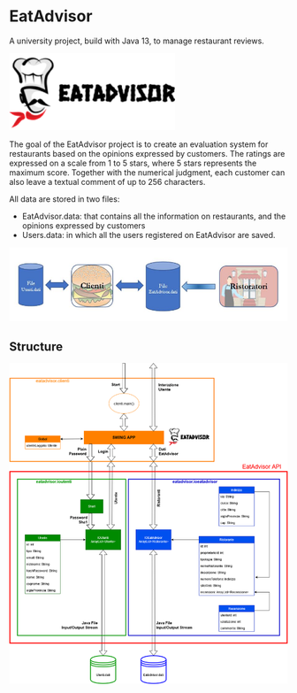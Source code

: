 # EatAdvisor

A university project, build with Java 13, to manage restaurant reviews.

![EatAdvisor](media/EatAdvisorLogo.png)

The goal of the EatAdvisor project is to create an evaluation system for restaurants based on the opinions 
expressed by customers. The ratings are expressed on a scale from 1 to 5 stars, where 5 stars represents 
the maximum score.
Together with the numerical judgment, each customer can also leave a textual comment of up to 256 characters.

All data are stored in two files:
- EatAdvisor.data: that contains all the information on restaurants, and the opinions expressed by customers
- Users.data: in which all the users registered on EatAdvisor are saved.

![EatAdvisor structure](media/doc/ProjectStructure.png)

## Structure
![EatAdvisor diagram](media/doc/Diagram.png)
